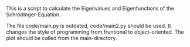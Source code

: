 This is a script to calculate the Eigenvalues and Eigenfunctions of the Schrödinger-Equation.

The file code/main.py is outdated, code/main2.py should be used. It changes the style of programming from fruntional to object-oriented. The plot should be called from the main-directory.
